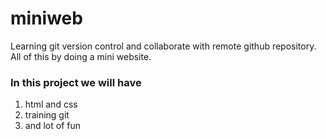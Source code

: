 # miniweb
Learning git version control and collaborate with remote github repository. All of this by doing a mini website.

### In this project we will have
1. html and css
1. training git
1. and lot of fun
